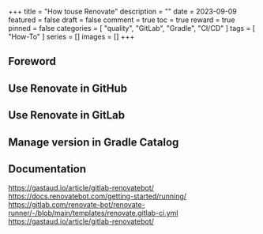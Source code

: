+++
title = "How touse Renovate"
description = ""
date = 2023-09-09
featured = false
draft = false
comment = true
toc = true
reward = true
pinned = false
categories = [
"quality", "GitLab", "Gradle", "CI/CD"
]
tags = [
"How-To"
]
series = []
images = []
+++

## Foreword

## Use Renovate in GitHub


## Use Renovate in GitLab



## Manage version in Gradle Catalog


## Documentation

https://gastaud.io/article/gitlab-renovatebot/
https://docs.renovatebot.com/getting-started/running/
https://gitlab.com/renovate-bot/renovate-runner/-/blob/main/templates/renovate.gitlab-ci.yml
https://gastaud.io/article/gitlab-renovatebot/